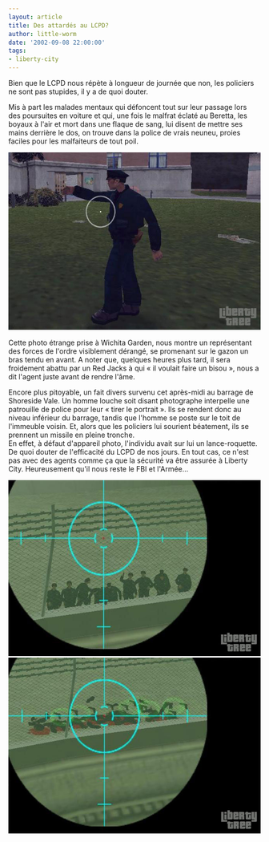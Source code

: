 ```yaml
---
layout: article
title: Des attardés au LCPD?
author: little-worm
date: '2002-09-08 22:00:00'
tags:
- liberty-city
---
```


Bien que le LCPD nous répète à longueur de journée que non, les policiers ne sont pas stupides, il y a de quoi douter.

Mis à part les malades mentaux qui défoncent tout sur leur passage lors des poursuites en voiture et qui, une fois le malfrat éclaté au Beretta, les boyaux à l'air et mort dans une flaque de sang, lui disent de mettre ses mains derrière le dos, on trouve dans la police de vrais neuneu, proies faciles pour les malfaiteurs de tout poil.

![](/content/images/v1/user6/flicneuneu.jpg)

Cette photo étrange prise à Wichita Garden, nous montre un représentant des forces de l'ordre visiblement dérangé, se promenant sur le gazon un bras tendu en avant. A noter que, quelques heures plus tard, il sera froidement abattu par un Red Jacks à qui « il voulait faire un bisou », nous a dit l'agent juste avant de rendre l'âme.

Encore plus pitoyable, un fait divers survenu cet après-midi au barrage de Shoreside Vale. Un homme louche soit disant photographe interpelle une patrouille de police pour leur « tirer le portrait ». Ils se rendent donc au niveau inférieur du barrage, tandis que l'homme se poste sur le toit de l'immeuble voisin. Et, alors que les policiers lui sourient béatement, ils se prennent un missile en pleine tronche.  
En effet, à défaut d'appareil photo, l'individu avait sur lui un lance-roquette. De quoi douter de l'efficacité du LCPD de nos jours. En tout cas, ce n'est pas avec des agents comme ça que la sécurité va être assurée à Liberty City. Heureusement qu'il nous reste le FBI et l'Armée...

![](/content/images/v1/user6/flicneuneu2.jpg)
![](/content/images/v1/user6/flicneuneu3.jpg)